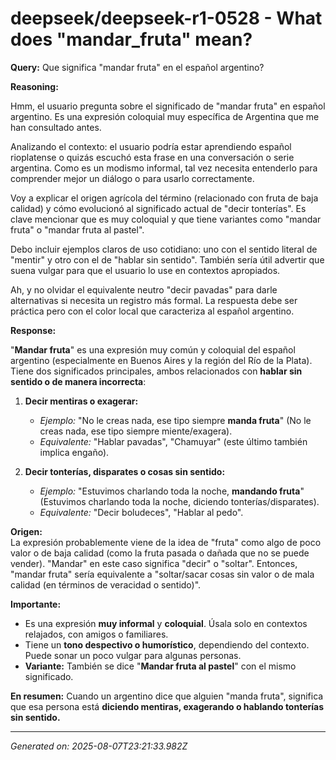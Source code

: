 # deepseek/deepseek-r1-0528 - What does "mandar_fruta" mean?

**Query:** Que significa "mandar fruta" en el español argentino?

**Reasoning:**

Hmm, el usuario pregunta sobre el significado de "mandar fruta" en español argentino. Es una expresión coloquial muy específica de Argentina que me han consultado antes.  

Analizando el contexto: el usuario podría estar aprendiendo español rioplatense o quizás escuchó esta frase en una conversación o serie argentina. Como es un modismo informal, tal vez necesita entenderlo para comprender mejor un diálogo o para usarlo correctamente.  

Voy a explicar el origen agrícola del término (relacionado con fruta de baja calidad) y cómo evolucionó al significado actual de "decir tonterías". Es clave mencionar que es muy coloquial y que tiene variantes como "mandar fruta" o "mandar fruta al pastel".  

Debo incluir ejemplos claros de uso cotidiano: uno con el sentido literal de "mentir" y otro con el de "hablar sin sentido". También sería útil advertir que suena vulgar para que el usuario lo use en contextos apropiados.  

Ah, y no olvidar el equivalente neutro "decir pavadas" para darle alternativas si necesita un registro más formal. La respuesta debe ser práctica pero con el color local que caracteriza al español argentino.

**Response:**

"**Mandar fruta**" es una expresión muy común y coloquial del español argentino (especialmente en Buenos Aires y la región del Río de la Plata). Tiene dos significados principales, ambos relacionados con **hablar sin sentido o de manera incorrecta**:

1.  **Decir mentiras o exagerar:**  
    *   *Ejemplo:* "No le creas nada, ese tipo siempre **manda fruta**" (No le creas nada, ese tipo siempre miente/exagera).  
    *   *Equivalente:* "Hablar pavadas", "Chamuyar" (este último también implica engaño).

2.  **Decir tonterías, disparates o cosas sin sentido:**  
    *   *Ejemplo:* "Estuvimos charlando toda la noche, **mandando fruta**" (Estuvimos charlando toda la noche, diciendo tonterías/disparates).  
    *   *Equivalente:* "Decir boludeces", "Hablar al pedo".

**Origen:**  
La expresión probablemente viene de la idea de "fruta" como algo de poco valor o de baja calidad (como la fruta pasada o dañada que no se puede vender). "Mandar" en este caso significa "decir" o "soltar". Entonces, "mandar fruta" sería equivalente a "soltar/sacar cosas sin valor o de mala calidad (en términos de veracidad o sentido)".

**Importante:**  
*   Es una expresión **muy informal** y **coloquial**. Úsala solo en contextos relajados, con amigos o familiares.
*   Tiene un **tono despectivo o humorístico**, dependiendo del contexto. Puede sonar un poco vulgar para algunas personas.
*   **Variante:** También se dice "**Mandar fruta al pastel**" con el mismo significado.

**En resumen:** Cuando un argentino dice que alguien "manda fruta", significa que esa persona está **diciendo mentiras, exagerando o hablando tonterías sin sentido.**

---
*Generated on: 2025-08-07T23:21:33.982Z*
